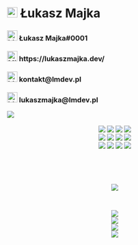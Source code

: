 <!--lukaszmajkadev-->

<h1><a href="https://emoji.gg/emoji/8930-earlydev"><img src="https://emoji.gg/assets/emoji/8930-earlydev.png" width="24px" height="24px" alt="earlydev"></a> Łukasz Majka</h1>
<h3><a href="https://emoji.gg/emoji/6889-blob-holding-discord"><img src="https://emoji.gg/assets/emoji/6889-blob-holding-discord.gif" width="24px" height="24px" alt="blob_holding_discord"></a> Łukasz Majka#0001<br><br> <a href="https://emoji.gg/emoji/8769-microsoftedge"><img src="https://emoji.gg/assets/emoji/8769-microsoftedge.png" width="24px" height="24px" alt="MicrosoftEdge"></a> https://lukaszmajka.dev/<br><br><a href="https://emoji.gg/emoji/9027_blobmail"><img src="https://emoji.gg/assets/emoji/9027_blobmail.png" width="24px" height="24px" alt="blobmail"></a> kontakt@lmdev.pl<br><br><a href="https://emoji.gg/emoji/9027_blobmail"><img src="https://emoji.gg/assets/emoji/9027_blobmail.png" width="24px" height="24px" alt="blobmail"></a> lukaszmajka@lmdev.pl</h3>

<img align="left" src="https://github-readme-stats.vercel.app/api/?username=lukaszmajkadev&show_icons=false&include_all_commits&theme=dark"/>
<p align="center">
<br>
<br>
  <img src="https://img.shields.io/badge/html-white.svg?&style=for-the-badge&logo=html5&logoColor=000000"/>
  <img src="https://img.shields.io/badge/javascript-white.svg?&style=for-the-badge&logo=javascript&logoColor=000000"/>
  <img src="https://img.shields.io/badge/typescript-white.svg?&style=for-the-badge&logo=typescript&logoColor=000000"/>
  <img src="https://img.shields.io/badge/java-white.svg?&style=for-the-badge&logo=java&logoColor=000000"/><br>
  <img src="https://img.shields.io/badge/react-white.svg?&style=for-the-badge&logo=react&logoColor=000000"/>
  <img src="https://img.shields.io/badge/python-white.svg?&style=for-the-badge&logo=python&logoColor=000000"/>
  <img src="https://img.shields.io/badge/lua-white.svg?&style=for-the-badge&logo=lua&logoColor=000000"/>
  <img src="https://img.shields.io/badge/c-white.svg?&style=for-the-badge&logo=c&logoColor=000000"/><br>
  <img src="https://img.shields.io/badge/mysql-white.svg?&style=for-the-badge&logo=mysql&logoColor=000000"/>
  <img src="https://img.shields.io/badge/postgresql-white.svg?&style=for-the-badge&logo=postgresql&logoColor=000000"/>
  <img src="https://img.shields.io/badge/mongodb-white.svg?&style=for-the-badge&logo=mongodb&logoColor=000000"/>
  <img src="https://img.shields.io/badge/oracle-white.svg?&style=for-the-badge&logo=oracle&logoColor=000000"/>
  </p>
  <br>
  <br>
  <br>
  <p align="center">
  <img src="https://discord.c99.nl/widget/theme-5/854432449915387915.png"/>
  </p>
  <br>
  
  <p align="center">
  <img src="https://img.shields.io/github/followers/lukaszmajkadev?style=social"/><br><img src="https://img.shields.io/twitch/status/lykasz_?style=social"/><br><img src="https://img.shields.io/twitter/follow/ukasz29934723?style=social"/><br><img src="https://img.shields.io/youtube/channel/subscribers/UCuBKKnmQ1Wiw7ZaZMSyeA9A?style=social"/>
  </p>
  
<!--lukaszmajkadev/README.md-->

